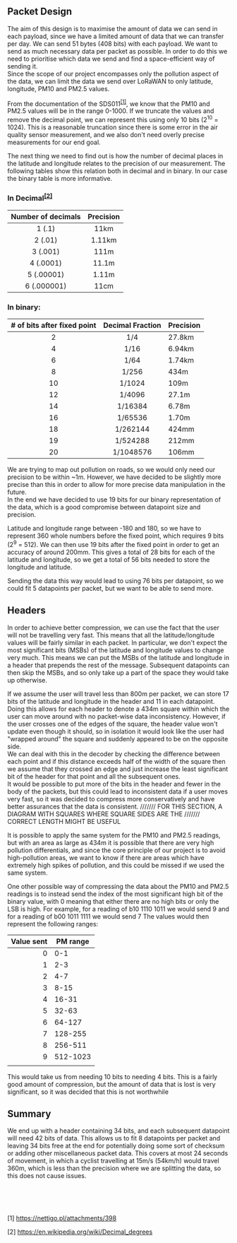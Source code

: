## Packet Design
The aim of this design is to maximise the amount of data we can send in each payload, since we have a limited amount of data that we can transfer per day.
We can send 51 bytes (408 bits) with each payload.
We want to send as much necessary data per packet as possible. In order to do this we need to prioritise which data we send and find a space-efficient way of sending it.  
Since the scope of our project encompasses only the pollution aspect of the data, we can limit the data we send over LoRaWAN to only latitude, longitude, PM10 and PM2.5 values.

From the documentation of the SDS011<sup>[\[1\]]</sup>, we know that the PM10 and PM2.5 values will be in the range 0-1000. If we truncate the values and remove the decimal point, we can represent this using only 10 bits (2<sup>10</sup> = 1024). This is a reasonable truncation since there is some error in the air quality sensor measurement, and we also don't need overly precise measurements for our end goal.

The next thing we need to find out is how the number of decimal places in the latitude and longitude relates to the precision of our measurement. The following tables show this relation both in decimal and in binary. In our case the binary table is more informative.

### In Decimal<sup>[\[2\]]</sup>


| Number of decimals | Precision |
|:------------------:|:---------:|
| 1     (.1)         |    11km   |
| 2     (.01)        |    1.11km |
| 3     (.001)       |    111m   |
| 4     (.0001)      |    11.1m  |
| 5     (.00001)     |    1.11m  |
| 6     (.000001)    |    11cm   |

### In binary:

|    # of bits after fixed point | Decimal Fraction   | Precision  |
| :----------------------------: | :----------------: | :--------- |
|                              2 | 1/4                | 27.8km     |
|                              4 | 1/16               | 6.94km     |
|                              6 | 1/64               | 1.74km     |
|                              8 | 1/256              | 434m       |
|                             10 | 1/1024             | 109m       |
|                             12 | 1/4096             | 27.1m      |
|                             14 | 1/16384            | 6.78m      |
|                             16 | 1/65536            | 1.70m      |
|                             18 | 1/262144           | 424mm      |
|                             19 | 1/524288           | 212mm      |
|                             20 | 1/1048576          | 106mm      |

We are trying to map out pollution on roads, so we would only need our precision to be within ~1m. However, we have decided to be slightly more precise than this in order to allow for more precise data manipulation in the future.  
In the end we have decided to use 19 bits for our binary representation of the data, which is a good compromise between datapoint size and precision.

Latitude and longitude range between -180 and 180, so we have to represent 360 whole numbers before the fixed point, which requires 9 bits (2<sup>9</sup> = 512). We can then use 19 bits after the fixed point in order to get an accuracy of around 200mm. This gives a total of 28 bits for each of the latitude and longitude, so we get a total of 56 bits needed to store the longitude and latitude.

Sending the data this way would lead to using 76 bits per datapoint, so we could fit 5 datapoints per packet, but we want to be able to send more.

## Headers
In order to achieve better compression, we can use the fact that the user will not be travelling very fast. This means that all the latitude/longitude values will be fairly similar in each packet. In particular, we don't expect the most significant bits (MSBs) of the latitude and longitude values to change very much. This means we can put the MSBs of the latitude and longitude in a header that prepends the rest of the message. Subsequent datapoints can then skip the MSBs, and so only take up a part of the space they would take up otherwise.

If we assume the user will travel less than 800m per packet, we can store 17 bits of the latitude and longitude in the header and 11 in each datapoint. Doing this allows for each header to denote a 434m square within which the user can move around with no packet-wise data inconsistency. However, if the user crosses one of the edges of the square, the header value won't update even though it should, so in isolation it would look like the user had "wrapped around" the square and suddenly appeared to be on the opposite side.  
We can deal with this in the decoder by checking the difference between each point and if this distance exceeds half of the width of the square then we assume that they crossed an edge and just increase the least significant bit of the header for that point and all the subsequent ones.  
It would be possible to put more of the bits in the header and fewer in the body of the packets, but this could lead to inconsistent data if a user moves very fast, so it was decided to compress more conservatively and have better assurances that the data is consistent.
/////// FOR THIS SECTION, A DIAGRAM WITH SQUARES WHERE SQUARE SIDES ARE THE /////// CORRECT LENGTH MIGHT BE USEFUL

It is possible to apply the same system for the PM10 and PM2.5 readings, but with an area as large as 434m it is possible that there are very high pollution differentials, and since the core principle of our project is to avoid high-pollution areas, we want to know if there are areas which have extremely high spikes of pollution, and this could be missed if we used the same system.

One other possible way of compressing the data about the PM10 and PM2.5 readings is to instead send the index of the most significant high bit of the binary value, with 0 meaning that either there are no high bits or only the LSB is high.
For example, for a reading of b10 1110 1011 we would send 9 and for a reading of b00 1011 1111 we would send 7
The values would then represent the following ranges:

| Value sent | PM range |
| ----------:| -------- |
|          0 |      0-1 |
|          1 |      2-3 |
|          2 |      4-7 |
|          3 |     8-15 |
|          4 |    16-31 |
|          5 |    32-63 |
|          6 |   64-127 |
|          7 |  128-255 |
|          8 |  256-511 |
|          9 | 512-1023 |
|            |          |

This would take us from needing 10 bits to needing 4 bits. This is a fairly good amount of compression, but the amount of data that is lost is very significant, so it was decided that this is not worthwhile

## Summary
We end up with a header containing 34 bits, and each subsequent datapoint will need 42 bits of data. This allows us to fit 8 datapoints per packet and leaving 34 bits free at the end for potentially doing some sort of checksum or adding other miscellaneous packet data. 
This covers at most 24 seconds of movement, in which a cyclist travelling at 15m/s (54km/h) would travel 360m, which is less than the precision where we are splitting the data, so this does not cause issues.

<br>
<br>
<br>

[\[1\]]: https://nettigo.pl/attachments/398
\[1\] <https://nettigo.pl/attachments/398>

[\[2\]]: https://en.wikipedia.org/wiki/Decimal_degrees
\[2\] <https://en.wikipedia.org/wiki/Decimal_degrees>

